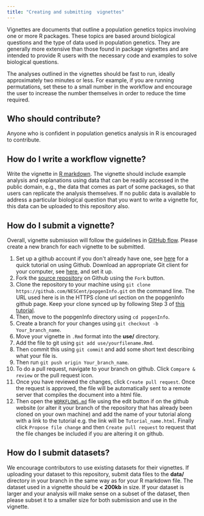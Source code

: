 ```yaml
---
title: "Creating and submitting  vignettes"
---
```


Vignettes are documents that outline a population genetics topics involving one or more R packages. These topics are based around biological questions and the type of data used in population genetics. They are generally more extensive than those found in package vignettes and are intended to provide R users with the necessary code and examples to solve biological questions. 

The analyses outlined in the vignettes should be fast to run, ideally approximately two minutes or less. For example, if you are running permutations, set these to a small number in the workflow and encourage the user to increase the number themselves in order to reduce the time required. 

## Who should contribute?

Anyone who is confident in population genetics analysis in R is encouraged to contribute.

## How do I write a workflow vignette?

Write the  vignette in [R markdown](http://rmarkdown.rstudio.com/). The vignette should include example analysis and explanations using data that can be readily accessed in the public domain, e.g., the data that comes as part of some packages, so that users can replicate the analysis themselves. If no public data is available to address a particular biological question that you want to write a vignette for, this data can be uploaded to this repository also.

## How do I submit a vignette?

Overall, vignette submission will follow the guidelines in [GitHub flow](https://guides.github.com/introduction/flow/index.html). Please create a new branch for each vignette to be submitted.

1. Set up a github account if you don't already have one, see [here](https://guides.github.com/activities/hello-world/) for a quick tutorial on using Github. Download an appropriate Git client for your computer, see [here](https://help.github.com/articles/set-up-git/), and set it up.
2. Fork the [source repository](http://github.com/NESCent/popgenInfo) on Github using the `Fork` button. 
3. Clone the repository to your machine using `git clone https://github.com/NESCent/popgenInfo.git` on the command line. The URL used here is in the HTTPS clone url section on the popgenInfo github page. Keep your clone synced up by following Step 3 of [this tutorial](https://help.github.com/articles/fork-a-repo/). 
4. Then, move to the popgenInfo directory using `cd popgenInfo`.
5. Create a branch for your changes using `git checkout -b Your_branch_name`.
6. Move your  vignette in `.Rmd` format into the **use/** directory.
8. Add the file to git using `git add use/yourfilename.Rmd`.
9. Then commit this using `git commit` and add some short text describing what your file is.
10. Then run `git push origin Your_branch_name`.
11. To do a pull request, navigate to your branch on github. Click `Compare & review` or the pull request icon.
12. Once you have reviewed the changes, click `Create pull request`. Once the request is approved, the file will be automatically sent to a remote server that compiles the document into a html file.
13. Then open the [`WORKFLOWS.md`](https://github.com/nescent/popgenInfo/tree/master/WORKFLOWS.md) file using the edit button if on the github website (or alter it your branch of the repository that has already been cloned on your own machine) and add the name of your tutorial along with a link to the tutorial e.g. the link will be `Tutorial_name.html`. Finally click `Propose file change` and then `Create pull request` to request that the file changes be included if you are altering it on github.

## How do I submit datasets?

We encourage contributors to use existing datasets for their vignettes. If uploading your dataset to this repository, submit data files to the **data/** directory in your branch in the same way as for your R markdown file. The dataset used in a vignette should be **< 200kb** in size. If your dataset is larger and your analysis will make sense on a subset of the dataset, then please subset it to a smaller size for both submission and use in the vignette. 
